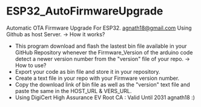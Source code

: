 # ESP32_AutoFirmwareUpgrade
Automatic OTA Firmware Upgrade For ESP32.
agnath18@gmail.com
Using Github as host Server.
-> How it works?
* This program download and flash the lastest bin file available in your GitHub Repository whenever the Firmware_Version of the arduino code detect a newer version number from the "version" file of your repo.
-> How to use?
* Export your code as bin file and store it in your repository.
* Create a text file in your repo with your Firmware version number.
* Copy the download link of bin file as well as the "version" text file and paste the same in the HOST_URL & VERS_URL.
* Using DigiCert High Assurance EV Root CA : Valid Until 2031
  agnath18 :) 
